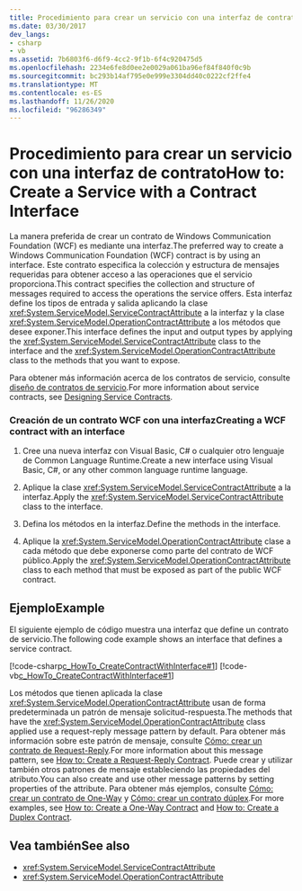 ```yaml
---
title: Procedimiento para crear un servicio con una interfaz de contrato
ms.date: 03/30/2017
dev_langs:
- csharp
- vb
ms.assetid: 7b6803f6-d6f9-4cc2-9f1b-6f4c920475d5
ms.openlocfilehash: 2234e6fe8d0ee2e0029a061ba96ef84f840f0c9b
ms.sourcegitcommit: bc293b14af795e0e999e3304dd40c0222cf2ffe4
ms.translationtype: MT
ms.contentlocale: es-ES
ms.lasthandoff: 11/26/2020
ms.locfileid: "96286349"
---
```

# <a name="how-to-create-a-service-with-a-contract-interface"></a><span data-ttu-id="62c93-102">Procedimiento para crear un servicio con una interfaz de contrato</span><span class="sxs-lookup"><span data-stu-id="62c93-102">How to: Create a Service with a Contract Interface</span></span>

<span data-ttu-id="62c93-103">La manera preferida de crear un contrato de Windows Communication Foundation (WCF) es mediante una interfaz.</span><span class="sxs-lookup"><span data-stu-id="62c93-103">The preferred way to create a Windows Communication Foundation (WCF) contract is by using an interface.</span></span> <span data-ttu-id="62c93-104">Este contrato especifica la colección y estructura de mensajes requeridas para obtener acceso a las operaciones que el servicio proporciona.</span><span class="sxs-lookup"><span data-stu-id="62c93-104">This contract specifies the collection and structure of messages required to access the operations the service offers.</span></span> <span data-ttu-id="62c93-105">Esta interfaz define los tipos de entrada y salida aplicando la clase <xref:System.ServiceModel.ServiceContractAttribute> a la interfaz y la clase <xref:System.ServiceModel.OperationContractAttribute> a los métodos que desee exponer.</span><span class="sxs-lookup"><span data-stu-id="62c93-105">This interface defines the input and output types by applying the <xref:System.ServiceModel.ServiceContractAttribute> class to the interface and the <xref:System.ServiceModel.OperationContractAttribute> class to the methods that you want to expose.</span></span>  
  
 <span data-ttu-id="62c93-106">Para obtener más información acerca de los contratos de servicio, consulte [diseño de contratos de servicio](../designing-service-contracts.md).</span><span class="sxs-lookup"><span data-stu-id="62c93-106">For more information about service contracts, see [Designing Service Contracts](../designing-service-contracts.md).</span></span>  
  
### <a name="creating-a-wcf-contract-with-an-interface"></a><span data-ttu-id="62c93-107">Creación de un contrato WCF con una interfaz</span><span class="sxs-lookup"><span data-stu-id="62c93-107">Creating a WCF contract with an interface</span></span>  
  
1. <span data-ttu-id="62c93-108">Cree una nueva interfaz con Visual Basic, C# o cualquier otro lenguaje de Common Language Runtime.</span><span class="sxs-lookup"><span data-stu-id="62c93-108">Create a new interface using Visual Basic, C#, or any other common language runtime language.</span></span>  
  
2. <span data-ttu-id="62c93-109">Aplique la clase <xref:System.ServiceModel.ServiceContractAttribute> a la interfaz.</span><span class="sxs-lookup"><span data-stu-id="62c93-109">Apply the <xref:System.ServiceModel.ServiceContractAttribute> class to the interface.</span></span>  
  
3. <span data-ttu-id="62c93-110">Defina los métodos en la interfaz.</span><span class="sxs-lookup"><span data-stu-id="62c93-110">Define the methods in the interface.</span></span>  
  
4. <span data-ttu-id="62c93-111">Aplique la <xref:System.ServiceModel.OperationContractAttribute> clase a cada método que debe exponerse como parte del contrato de WCF público.</span><span class="sxs-lookup"><span data-stu-id="62c93-111">Apply the <xref:System.ServiceModel.OperationContractAttribute> class to each method that must be exposed as part of the public WCF contract.</span></span>  
  
## <a name="example"></a><span data-ttu-id="62c93-112">Ejemplo</span><span class="sxs-lookup"><span data-stu-id="62c93-112">Example</span></span>  

 <span data-ttu-id="62c93-113">El siguiente ejemplo de código muestra una interfaz que define un contrato de servicio.</span><span class="sxs-lookup"><span data-stu-id="62c93-113">The following code example shows an interface that defines a service contract.</span></span>  
  
 [!code-csharp[c_HowTo_CreateContractWithInterface#1](../../../../samples/snippets/csharp/VS_Snippets_CFX/c_howto_createcontractwithinterface/cs/source.cs#1)]
 [!code-vb[c_HowTo_CreateContractWithInterface#1](../../../../samples/snippets/visualbasic/VS_Snippets_CFX/c_howto_createcontractwithinterface/vb/source.vb#1)]  
  
 <span data-ttu-id="62c93-114">Los métodos que tienen aplicada la clase <xref:System.ServiceModel.OperationContractAttribute> usan de forma predeterminada un patrón de mensaje solicitud-respuesta.</span><span class="sxs-lookup"><span data-stu-id="62c93-114">The methods that have the <xref:System.ServiceModel.OperationContractAttribute> class applied use a request-reply message pattern by default.</span></span> <span data-ttu-id="62c93-115">Para obtener más información sobre este patrón de mensaje, consulte [Cómo: crear un contrato de Request-Reply](how-to-create-a-request-reply-contract.md).</span><span class="sxs-lookup"><span data-stu-id="62c93-115">For more information about this message pattern, see [How to: Create a Request-Reply Contract](how-to-create-a-request-reply-contract.md).</span></span> <span data-ttu-id="62c93-116">Puede crear y utilizar también otros patrones de mensaje estableciendo las propiedades del atributo.</span><span class="sxs-lookup"><span data-stu-id="62c93-116">You can also create and use other message patterns by setting properties of the attribute.</span></span> <span data-ttu-id="62c93-117">Para obtener más ejemplos, consulte [Cómo: crear un contrato de One-Way](how-to-create-a-one-way-contract.md) y [Cómo: crear un contrato dúplex](how-to-create-a-duplex-contract.md).</span><span class="sxs-lookup"><span data-stu-id="62c93-117">For more examples, see [How to: Create a One-Way Contract](how-to-create-a-one-way-contract.md) and [How to: Create a Duplex Contract](how-to-create-a-duplex-contract.md).</span></span>  
  
## <a name="see-also"></a><span data-ttu-id="62c93-118">Vea también</span><span class="sxs-lookup"><span data-stu-id="62c93-118">See also</span></span>

- <xref:System.ServiceModel.ServiceContractAttribute>
- <xref:System.ServiceModel.OperationContractAttribute>

